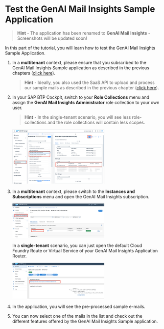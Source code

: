 # Test the GenAI Mail Insights Sample Application

> **Hint** - The application has been renamed to **GenAI Mail Insights** - Screenshots will be updated soon!

In this part of the tutorial, you will learn how to test the GenAI Mail Insights Sample Application.

1. In a **multitenant** context, please ensure that you subscribed to the GenAI Mail Insights Sample application as described in the previous chapters ([click here](./1-CreateSubscription.md)). 
   
   > **Hint** - Ideally, you also used the SaaS API to upload and process our sample mails as described in the previous chapter ([click here](./3-PushSampleMails.md)).

2. In your SAP BTP Cockpit, switch to your **Role Collections** menu and assign the **GenAI Mail Insights Administrator** role collection to your own user. 

   > **Hint** - In the single-tenant scenario, you will see less role-collections and the role collections will contain less scopes.  

   [<img src="./images/RC_AssignAdmin.png" width="300"/>](./images/RC_AssignAdmin.png?raw=true)

3. In a **multitenant** context, please switch to the **Instances and Subscriptions** menu and open the GenAI Mail Insights subscription. 
   
   [<img src="./images/PGExt_OpenSubs.png" width="300"/>](./images/PGExt_OpenSubs.png?raw=true)

   In a **single-tenant** scenario, you can just open the default Cloud Foundry Route or Virtual Service of your GenAI Mail Insights Application Router. 

   [<img src="./images/PGExt_OpenUrl.png" width="300"/>](./images/PGExt_OpenUrl.png?raw=true)

4. In the application, you will see the pre-processed sample e-mails. 

5. You can now select one of the mails in the list and check out the different features offered by the GenAI Mail Insights Sample application.